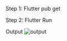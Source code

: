 Step 1: Flutter pub get

Step 2: Flutter Run 


Output 
![output](https://github.com/MohamadYusuf16/Plant-Disease-Detection-/assets/118000110/ea6707b8-72c6-4163-9a34-d572afd2cd75)
